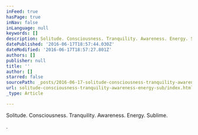 ```yaml
---
inFeed: true
hasPage: true
inNav: false
inLanguage: null
keywords: []
description: Solitude. Consciousness. Tranquility. Awareness. Energy. Sublime.
datePublished: '2016-06-17T18:57:44.030Z'
dateModified: '2016-06-17T18:57:27.801Z'
authors: []
publisher: null
title: ''
author: []
starred: false
sourcePath: _posts/2016-06-17-solitude-consciousness-tranquility-awareness-energy-sub.md
url: solitude-consciousness-tranquility-awareness-energy-sub/index.html
_type: Article

---
```

Solitude. Consciousness. Tranquility. Awareness. Energy. Sublime.

.